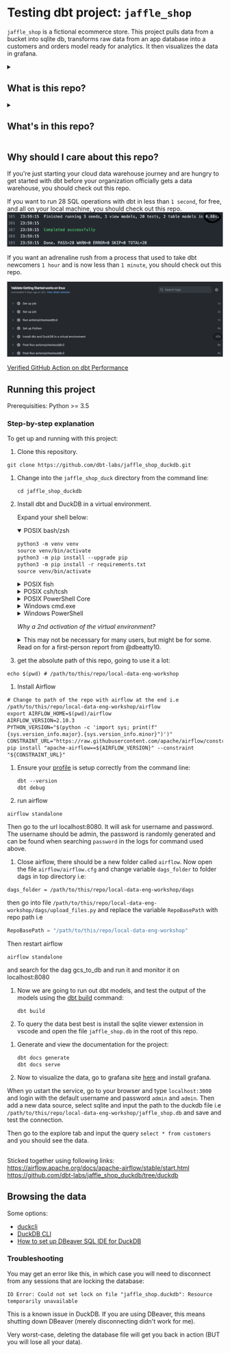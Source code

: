 # Testing dbt project: `jaffle_shop`

`jaffle_shop` is a fictional ecommerce store. This project pulls data from a bucket into sqlite db, transforms raw data from an app database into a customers and orders model ready for analytics. It then visualizes the data in grafana.

<details>
<summary>

## What is this repo?

</summary>

What this repo _is_:

- A self-contained playground end to end data engineering project with airflow, dbt project, useful for testing out scripts, and communicating some of the core engineering concepts.

</details>

<details>
<summary>

## What's in this repo?

</summary>

This repo contains [seeds](https://docs.getdbt.com/docs/building-a-dbt-project/seeds) that includes some (fake) raw data from a fictional app along with some basic dbt [models](https://docs.getdbt.com/docs/building-a-dbt-project/building-models), tests, and docs for this data.

The raw data consists of customers, orders, and payments, with the following entity-relationship diagram:

![Jaffle Shop ERD](/etc/jaffle_shop_erd.png)

</details>

## Why should I care about this repo?

If you're just starting your cloud data warehouse journey and are hungry to get started with dbt before your organization officially gets a data warehouse, you should check out this repo.

If you want to run 28 SQL operations with dbt in less than `1 second`, for free, and all on your local machine, you should check out this repo.
![dbt_performance](images/dbt_performance.png)

If you want an adrenaline rush from a process that used to take dbt newcomers `1 hour` and is now less than `1 minute`, you should check out this repo.

![dbt_full_deploy_commands](images/dbt_full_deploy_commands.png)

[Verified GitHub Action on dbt Performance](https://github.com/dbt-labs/jaffle_shop_duckdb/runs/7141529753?check_suite_focus=true#step:4:306)

## Running this project

Prerequisities: Python >= 3.5

### Step-by-step explanation

To get up and running with this project:

1. Clone this repository.

```shell
git clone https://github.com/dbt-labs/jaffle_shop_duckdb.git

```

1. Change into the `jaffle_shop_duck` directory from the command line:

   ```shell
   cd jaffle_shop_duckdb
   ```

1. Install dbt and DuckDB in a virtual environment.

   Expand your shell below:

   <details open>
   <summary>POSIX bash/zsh</summary>

   ```shell
   python3 -m venv venv
   source venv/bin/activate
   python3 -m pip install --upgrade pip
   python3 -m pip install -r requirements.txt
   source venv/bin/activate
   ```

   </details>

   <details>
   <summary>POSIX fish</summary>

   ```shell
   python3 -m venv venv
   source venv/bin/activate.fish
   python3 -m pip install --upgrade pip
   python3 -m pip install -r requirements.txt
   source venv/bin/activate.fish
   ```

   </details>

   <details>
   <summary>POSIX csh/tcsh</summary>

   ```shell
   python3 -m venv venv
   source venv/bin/activate.csh
   python3 -m pip install --upgrade pip
   python3 -m pip install -r requirements.txt
   source venv/bin/activate.csh
   ```

   </details>

   <details>
   <summary>POSIX PowerShell Core</summary>

   ```shell
   python3 -m venv venv
   venv/bin/Activate.ps1
   python3 -m pip install --upgrade pip
   python3 -m pip install -r requirements.txt
   venv/bin/Activate.ps1
   ```

   </details>

   <details>
   <summary>Windows cmd.exe</summary>

   ```shell
   python -m venv venv
   venv\Scripts\activate.bat
   python -m pip install --upgrade pip
   python -m pip install -r requirements.txt
   venv\Scripts\activate.bat
   ```

   </details>

   <details>
   <summary>Windows PowerShell</summary>

   ```shell
   python -m venv venv
   venv\Scripts\Activate.ps1
   python -m pip install --upgrade pip
   python -m pip install -r requirements.txt
   venv\Scripts\Activate.ps1
   ```

   </details>

   _Why a 2nd activation of the virtual environment?_
   <details>
   <summary>This may not be necessary for many users, but might be for some. Read on for a first-person report from @dbeatty10.</summary>

   I use `zsh` as my shell on my MacBook Pro, and I use `pyenv` to manage my Python environments. I already had an alpha version of dbt Core 1.2 installed (and yet another via [pipx](https://pypa.github.io/pipx/installation/)):

   ```shell
   $ which dbt
   /Users/dbeatty/.pyenv/shims/dbt
   ```

   ```shell
   $ dbt --version
   Core:
     - installed: 1.2.0-a1
     - latest:    1.1.1    - Ahead of latest version!

   Plugins:
     - bigquery:  1.2.0a1 - Ahead of latest version!
     - snowflake: 1.2.0a1 - Ahead of latest version!
     - redshift:  1.2.0a1 - Ahead of latest version!
     - postgres:  1.2.0a1 - Ahead of latest version!
   ```

   Then I ran all the steps to create a virtual environment and install the requirements of our DuckDB-based Jaffle Shop repo:

   ```shell
   $ python3 -m venv venv
   $ source venv/bin/activate
   (venv) $ python3 -m pip install --upgrade pip
   (venv) $ python3 -m pip install -r requirements.txt
   ```

   Let's examine where `dbt` is installed and which version it is reporting:

   ```shell
   (venv) $ which dbt
   /Users/dbeatty/projects/jaffle_duck/venv/bin/dbt
   ```

   ```shell
   (venv) $ dbt --version
   Core:
     - installed: 1.2.0-a1
     - latest:    1.1.1    - Ahead of latest version!

   Plugins:
     - bigquery:  1.2.0a1 - Ahead of latest version!
     - snowflake: 1.2.0a1 - Ahead of latest version!
     - redshift:  1.2.0a1 - Ahead of latest version!
     - postgres:  1.2.0a1 - Ahead of latest version!
   ```

   ❌ That isn't what we expected -- something isn't right. 😢

   So let's reactivate the virtual environment and try again...

   ```shell
   (venv) $ source venv/bin/activate
   ```

   ```shell
   (venv) $ dbt --version
   Core:
     - installed: 1.1.1
     - latest:    1.1.1 - Up to date!

   Plugins:
     - postgres: 1.1.1 - Up to date!
     - duckdb:   1.1.3 - Up to date!
   ```

   ✅ This is what we want -- the 2nd reactivation worked. 😎
   </details>

1. get the absolute path of this repo, going to use it a lot:

```
echo $(pwd) # /path/to/this/repo/local-data-eng-workshop
```

1. Install Airflow

```shell
# Change to path of the repo with airflow at the end i.e /path/to/this/repo/local-data-eng-workshop/airflow
export AIRFLOW_HOME=$(pwd)/airflow
AIRFLOW_VERSION=2.10.3
PYTHON_VERSION="$(python -c 'import sys; print(f"{sys.version_info.major}.{sys.version_info.minor}")')"
CONSTRAINT_URL="https://raw.githubusercontent.com/apache/airflow/constraints-${AIRFLOW_VERSION}/constraints-${PYTHON_VERSION}.txt"
pip install "apache-airflow==${AIRFLOW_VERSION}" --constraint "${CONSTRAINT_URL}"
```

1. Ensure your [profile](https://docs.getdbt.com/reference/profiles.yml) is setup correctly from the command line:

   ```shell
   dbt --version
   dbt debug
   ```

1. run airflow

```
airflow standalone
```

Then go to the url localhost:8080. It will ask for username and password. The username should be admin, the password is randomly generated and can be found when searching `password` in the logs for command used above.

1. Close airflow, there should be a new folder called `airflow`. Now open the file `airflow/airflow.cfg` and change variable `dags_folder` to folder dags in top directory i.e:

```
dags_folder = /path/to/this/repo/local-data-eng-workshop/dags
```

then go into file `/path/to/this/repo/local-data-eng-workshop/dags/upload_files.py`
and replace the variable `RepoBasePath` with repo path i.e

```python
RepoBasePath = "/path/to/this/repo/local-data-eng-workshop"
```

Then restart airflow

```
airflow standalone
```

and search for the dag gcs_to_db and run it and monitor it on localhost:8080

1. Now we are going to run out dbt models, and test the output of the models using the [dbt build](https://docs.getdbt.com/reference/commands/build) command:

   ```shell
   dbt build
   ```

1. To query the data best best is install the sqlite viewer extension in vscode and open the file `jaffle_shop.db` in the root of this repo.

<!-- 1. Query the data:

   Launch a DuckDB command-line interface (CLI):

   ```shell
   duckcli jaffle_shop.duckdb
   ```

   Run a query at the prompt and exit:

   ```
   select * from customers where customer_id = 42;
   exit;
   ```

   Alternatively, use a single-liner to perform the query:

   ```shell
   duckcli jaffle_shop.duckdb -e "select * from customers where customer_id = 42"
   ```

   or:

   ```shell
   echo 'select * from customers where customer_id = 42' | duckcli jaffle_shop.duckdb
   ```
   s -->

1. Generate and view the documentation for the project:

   ```shell
   dbt docs generate
   dbt docs serve
   ```

1. Now to visualize the data, go to grafana site [here](https://grafana.com/docs/grafana/latest/setup-grafana/installation/) and install grafana.

When yo ustart the service, go to your browser and type `localhost:3000` and login with the default username and password `admin` and `admin`. Then add a new data source, select sqlite and input the path to the duckdb file i.e `/path/to/this/repo/local-data-eng-workshop/jaffle_shop.db` and save and test the connection.

Then go to the explore tab and input the query `select * from customers` and you should see the data.

##

Sticked together using following links:
https://airflow.apache.org/docs/apache-airflow/stable/start.html
https://github.com/dbt-labs/jaffle_shop_duckdb/tree/duckdb

## Browsing the data

Some options:

- [duckcli](https://pypi.org/project/duckcli/)
- [DuckDB CLI](https://duckdb.org/docs/installation/?environment=cli)
- [How to set up DBeaver SQL IDE for DuckDB](https://duckdb.org/docs/guides/sql_editors/dbeaver)

### Troubleshooting

You may get an error like this, in which case you will need to disconnect from any sessions that are locking the database:

```
IO Error: Could not set lock on file "jaffle_shop.duckdb": Resource temporarily unavailable
```

This is a known issue in DuckDB. If you are using DBeaver, this means shutting down DBeaver (merely disconnecting didn't work for me).

Very worst-case, deleting the database file will get you back in action (BUT you will lose all your data).
